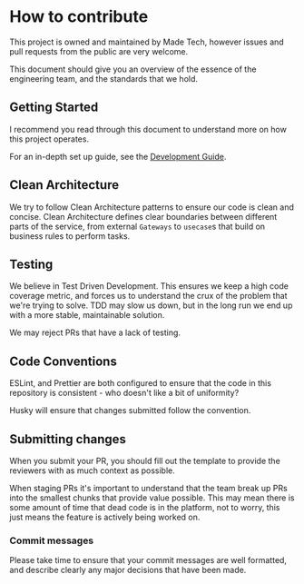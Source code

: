 # How to contribute

This project is owned and maintained by Made Tech, however issues and pull requests from the public are very welcome.

This document should give you an overview of the essence of the engineering team, and the standards that we hold.

## Getting Started

I recommend you read through this document to understand more on how this project operates.

For an in-depth set up guide, see the [Development Guide](docs/development/README.md).

## Clean Architecture

We try to follow Clean Architecture patterns to ensure our code is clean and concise. Clean Architecture defines clear boundaries between different parts of the service, from external `Gateways` to `usecase`s that build on business rules to perform tasks.

## Testing

We believe in Test Driven Development. This ensures we keep a high code coverage metric, and forces us to understand the crux of the problem that we're trying to solve. TDD may slow us down, but in the long run we end up with a more stable, maintainable solution.

We may reject PRs that have a lack of testing.

## Code Conventions

ESLint, and Prettier are both configured to ensure that the code in this repository is consistent - who doesn't like a bit of uniformity?

Husky will ensure that changes submitted follow the convention.

## Submitting changes

When you submit your PR, you should fill out the template to provide the reviewers with as much context as possible.

When staging PRs it's important to understand that the team break up PRs into the smallest chunks that provide value possible. This may mean there is some amount of time that dead code is in the platform, not to worry, this just means the feature is actively being worked on.

### Commit messages

Please take time to ensure that your commit messages are well formatted, and describe clearly any major decisions that have been made.
